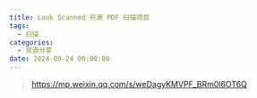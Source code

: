 ```yaml
---
title: Look Scanned 开源 PDF 扫描项目
tags:
  - 扫描
categories:
  - 资源分享
date: 2024-09-24 00:00:00
---
```


> https://mp.weixin.qq.com/s/weDagyKMVPF_BRm0l6OT6Q

<!-- more -->

## 